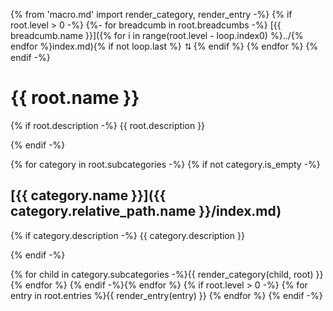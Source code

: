 {% from 'macro.md' import render_category, render_entry -%}
{% if root.level > 0 -%}
{%- for breadcumb in root.breadcumbs -%}
[{{ breadcumb.name }}]({% for i in range(root.level - loop.index0) %}../{% endfor %}index.md){% if not loop.last %} ⮁ {% endif %}
{% endfor %}
{% endif -%}
# {{ root.name }}

{% if root.description -%}
{{ root.description }}

{% endif -%}

{% for category in root.subcategories -%}
{% if not category.is_empty -%}
## [{{ category.name }}]({{ category.relative_path.name }}/index.md)

{% if category.description -%}
{{ category.description }}

{% endif -%}

{% for child in category.subcategories -%}{{ render_category(child, root) }}
{% endfor %}
{% endif -%}{% endfor %}
{% if root.level > 0 -%}
{% for entry in root.entries %}{{ render_entry(entry) }}
{% endfor %}
{% endif -%}
